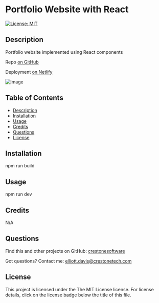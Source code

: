 # Portfolio Website with React
[![License: MIT](https://img.shields.io/badge/License-MIT-yellow.svg)](https://opensource.org/licenses/MIT)
## <a name="Description"></a>Description
Portfolio website implemented using React components

Repo [on GitHub](https://github.com/crestonesoftware/portfolio)

Deployment [on Netlify](https://bright-crostata-d3a7ca.netlify.app/)

![image](https://github.com/user-attachments/assets/8a3d3033-4330-4c09-8959-b2642b2adbba)

## <a name="Table of Contents"></a>Table of Contents
- [Description](#Description)
- [Installation](#Installation)
- [Usage](#Usage)
- [Credits](#Credits)
- [Questions](#Questions)
- [License](#License)

## <a name="Installation"></a>Installation
npm run build
## <a name="Usage"></a>Usage
npm run dev
## <a name="Credits"></a>Credits
 N/A
## <a name="Questions"></a>Questions
Find this and other projects on GitHub: <a href="https://github.com/crestonesoftware">crestonesoftware</a>

Got questions? Contact me: <a href="mailto:elliott.davis@crestonetech.com">elliott.davis@crestonetech.com</a>
## <a name="License"></a>License
This project is licensed under the The MIT License license. For license details, click on the license badge below the title of this file.
